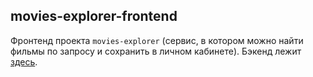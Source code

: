 ## movies-explorer-frontend

Фронтенд проекта `movies-explorer` (сервис, в котором можно найти фильмы по запросу и сохранить в личном кабинете). Бэкенд лежит [здесь](https://github.com/Maria-Lu/movies-explorer-api).
